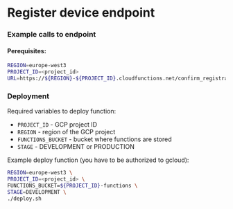 # Register device endpoint

### Example calls to endpoint

#### Perequisites:
```bash
REGION=europe-west3
PROJECT_ID=<project_id>
URL=https://${REGION}-${PROJECT_ID}.cloudfunctions.net/confirm_registration
```


### Deployment

Required variables to deploy function:
* `PROJECT_ID` - GCP project ID
* `REGION` - region of the GCP project
* `FUNCTIONS_BUCKET` - bucket where functions are stored
* `STAGE` - DEVELOPMENT or PRODUCTION


Example deploy function (you have to be authorized to gcloud):
```bash
REGION=europe-west3 \
PROJECT_ID=<project_id> \
FUNCTIONS_BUCKET=${PROJECT_ID}-functions \
STAGE=DEVELOPMENT \
./deploy.sh
```
